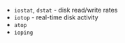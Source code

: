 - `iostat`, `dstat` - disk read/write rates
- `iotop` - real-time disk activity
- `atop`
- `ioping`
